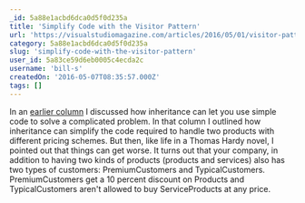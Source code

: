 ```yaml
---
_id: 5a88e1acbd6dca0d5f0d235a
title: 'Simplify Code with the Visitor Pattern'
url: 'https://visualstudiomagazine.com/articles/2016/05/01/visitor-pattern.aspx'
category: 5a88e1acbd6dca0d5f0d235a
slug: 'simplify-code-with-the-visitor-pattern'
user_id: 5a83ce59d6eb0005c4ecda2c
username: 'bill-s'
createdOn: '2016-05-07T08:35:57.000Z'
tags: []
---
```


In an <a href="https://visualstudiomagazine.com/articles/2016/05/01/logic-is-your-enemy.aspx" target="_blank">earlier column</a> I discussed how inheritance can let you use simple code to solve a complicated problem. In that column I outlined how inheritance can simplify the code required to handle two products with different pricing schemes. But then, like life in a Thomas Hardy novel, I pointed out that things can get worse. It turns out that your company, in addition to having two kinds of products (products and services) also has two types of customers: PremiumCustomers and TypicalCustomers. PremiumCustomers get a 10 percent discount on Products and TypicalCustomers aren't allowed to buy ServiceProducts at any price.
